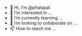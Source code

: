 - 👋 Hi, I’m @phalapat
- 👀 I’m interested in ...
- 🌱 I’m currently learning ...
- 💞️ I’m looking to collaborate on ...
- 📫 How to reach me ...

<!---
phalapat/phalapat is a ✨ special ✨ repository because its `README.md` (this file) appears on your GitHub profile.
You can click the Preview link to take a look at your changes.
--->
